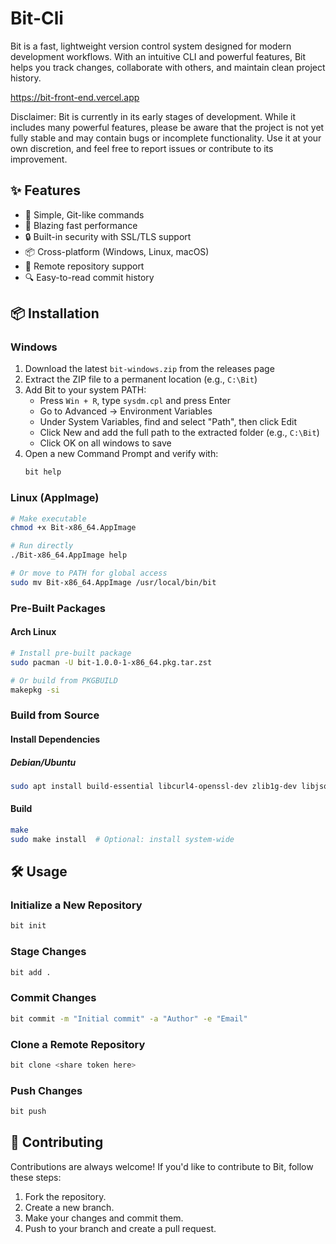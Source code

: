 # Bit-Cli

Bit is a fast, lightweight version control system designed for modern development workflows. With an intuitive CLI and powerful features, Bit helps you track changes, collaborate with others, and maintain clean project history.

https://bit-front-end.vercel.app

Disclaimer:
Bit is currently in its early stages of development. While it includes many powerful features, please be aware that the project is not yet fully stable and may contain bugs or incomplete functionality. Use it at your own discretion, and feel free to report issues or contribute to its improvement.

## ✨ Features

- 🔄 Simple, Git-like commands
- 🚀 Blazing fast performance
- 🔒 Built-in security with SSL/TLS support
- 📦 Cross-platform (Windows, Linux, macOS)
- 📡 Remote repository support
- 🔍 Easy-to-read commit history

## 📦 Installation

### Windows
1. Download the latest `bit-windows.zip` from the releases page
2. Extract the ZIP file to a permanent location (e.g., `C:\Bit`)
3. Add Bit to your system PATH:
   - Press `Win + R`, type `sysdm.cpl` and press Enter
   - Go to Advanced → Environment Variables
   - Under System Variables, find and select "Path", then click Edit
   - Click New and add the full path to the extracted folder (e.g., `C:\Bit`)
   - Click OK on all windows to save
4. Open a new Command Prompt and verify with:
   ```cmd
   bit help

### Linux (AppImage)
```bash
# Make executable
chmod +x Bit-x86_64.AppImage

# Run directly
./Bit-x86_64.AppImage help

# Or move to PATH for global access
sudo mv Bit-x86_64.AppImage /usr/local/bin/bit
```

### Pre-Built Packages
#### Arch Linux
```bash
# Install pre-built package
sudo pacman -U bit-1.0.0-1-x86_64.pkg.tar.zst

# Or build from PKGBUILD
makepkg -si
```

### Build from Source
#### Install Dependencies
##### Debian/Ubuntu
```bash
sudo apt install build-essential libcurl4-openssl-dev zlib1g-dev libjson-c-dev
```

#### Build
```bash
make
sudo make install  # Optional: install system-wide
```

## 🛠️ Usage

### Initialize a New Repository
```bash
bit init
```

### Stage Changes
```bash
bit add .
```

### Commit Changes
```bash
bit commit -m "Initial commit" -a "Author" -e "Email"
```

### Clone a Remote Repository
```bash
bit clone <share token here>
```

### Push Changes
```bash
bit push
```

## 🚀 Contributing
Contributions are always welcome! If you'd like to contribute to Bit, follow these steps:
1. Fork the repository.
2. Create a new branch.
3. Make your changes and commit them.
4. Push to your branch and create a pull request.
